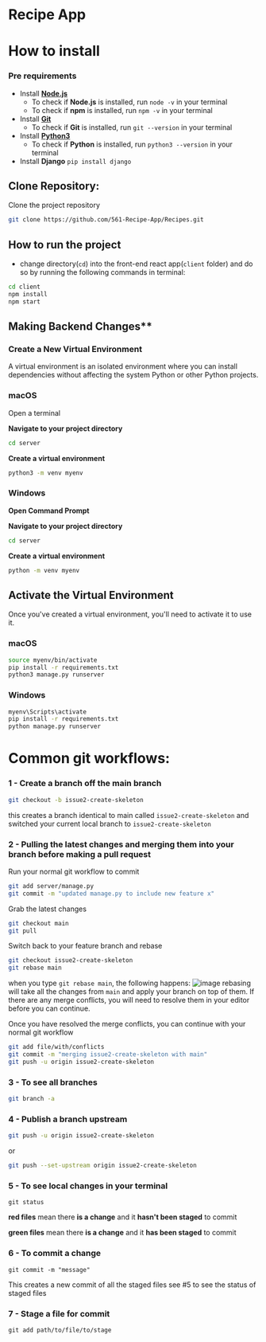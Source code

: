 
# Recipe App
# How to install
### Pre requirements
- Install [**Node.js**](https://nodejs.org/en/download/)
    - To check if **Node.js** is installed, run `node -v` in your terminal
    - To check if **npm** is installed, run `npm -v` in your terminal
- Install [**Git**](https://git-scm.com/downloads)
    - To check if **Git** is installed, run `git --version` in your terminal
- Install [**Python3**](https://www.python.org/downloads/)
    - To check if **Python** is installed, run `python3 --version` in your terminal
- Install **Django** `pip install django`
## Clone Repository: 
Clone the project repository
```bash
git clone https://github.com/561-Recipe-App/Recipes.git
```

## How to run the project
- change directory(`cd`) into the front-end react app(`client` folder) and do so by running the following commands in terminal:
```bash
cd client
npm install
npm start
```
## Making Backend Changes**
### Create a New Virtual Environment

A virtual environment is an isolated environment where you can install dependencies without affecting the system Python or other Python projects.

### macOS

Open a terminal

**Navigate to your project directory**
```bash
cd server
```

**Create a virtual environment**
```bash
python3 -m venv myenv
```

### Windows

**Open Command Prompt**

**Navigate to your project directory**
```cmd
cd server
```

**Create a virtual environment**
```cmd
python -m venv myenv
```

## Activate the Virtual Environment

Once you've created a virtual environment, you'll need to activate it to use it.

### macOS
```bash
source myenv/bin/activate
pip install -r requirements.txt
python3 manage.py runserver
```
### Windows
```cmd
myenv\Scripts\activate
pip install -r requirements.txt
python manage.py runserver
```


# Common git workflows:

### 1 - Create a branch off the main branch
```bash
git checkout -b issue2-create-skeleton
```    
this creates a branch identical to main called `issue2-create-skeleton` and switched your current local branch to `issue2-create-skeleton`


### 2 - Pulling the latest changes and merging them into your branch before making a pull request
Run your normal git workflow to commit
```bash
git add server/manage.py 
git commit -m "updated manage.py to include new feature x"
```

Grab the latest changes
```bash
git checkout main
git pull
```

Switch back to your feature branch and rebase

```bash
git checkout issue2-create-skeleton
git rebase main
```
when you type `git rebase main`, the following happens:
![image](https://wac-cdn.atlassian.com/dam/jcr:4e576671-1b7f-43db-afb5-cf8db8df8e4a/01%20What%20is%20git%20rebase.svg?cdnVersion=1234)
rebasing will take all the changes from `main` and apply your branch on top of them. If there are any merge conflicts, you will need to resolve them in your editor before you can continue.
    
Once you have resolved the merge conflicts, you can continue with your normal git workflow
```bash
git add file/with/conflicts 
git commit -m "merging issue2-create-skeleton with main"
git push -u origin issue2-create-skeleton
```
    
### 3 - To see all branches
```bash
git branch -a
```

### 4 - Publish a branch upstream
```bash
git push -u origin issue2-create-skeleton
```

or 

```bash
git push --set-upstream origin issue2-create-skeleton
```

### 5 - To see local changes in your terminal
`git status`

**red files** mean there **is a change** and it **hasn't been staged** to commit

**green files** mean there **is a change** and it **has been staged** to commit

### 6 - To commit a change
`git commit -m "message"`

This creates a new commit of all the staged files see #5 to see the status of staged files

### 7 - Stage a file for commit
`git add path/to/file/to/stage`
